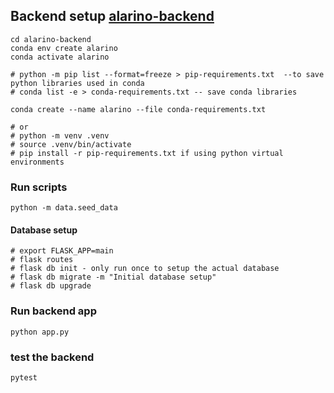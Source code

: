 ## Backend setup [alarino-backend](alarino_backend/)
```
cd alarino-backend
conda env create alarino
conda activate alarino

# python -m pip list --format=freeze > pip-requirements.txt  --to save python libraries used in conda
# conda list -e > conda-requirements.txt -- save conda libraries

conda create --name alarino --file conda-requirements.txt

# or 
# python -m venv .venv
# source .venv/bin/activate
# pip install -r pip-requirements.txt if using python virtual environments
```
### Run scripts
```
python -m data.seed_data

```

#### Database setup
```
# export FLASK_APP=main
# flask routes 
# flask db init - only run once to setup the actual database
# flask db migrate -m "Initial database setup"
# flask db upgrade

```

### Run backend app
```
python app.py
```
### test the backend
```
pytest
```